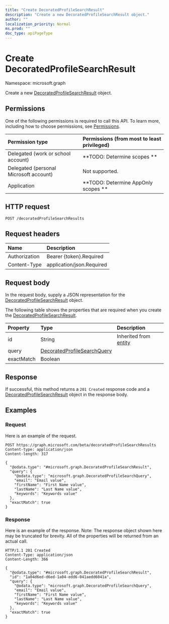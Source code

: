 ```yaml
---
title: "Create DecoratedProfileSearchResult"
description: "Create a new DecoratedProfileSearchResult object."
author: ""
localization_priority: Normal
ms.prod: ""
doc_type: apiPageType
---
```


# Create DecoratedProfileSearchResult

Namespace: microsoft.graph

Create a new [DecoratedProfileSearchResult](../resources/decoratedprofilesearchresult.md) object.

## Permissions
One of the following permissions is required to call this API. To learn more, including how to choose permissions, see [Permissions](/concepts/permissions-reference.md).

|Permission type|Permissions (from most to least privileged)|
|:---|:---|
|Delegated (work or school account)|**TODO: Determine scopes **|
|Delegated (personal Microsoft account)|Not supported.|
|Application|**TODO: Determine AppOnly scopes **|

## HTTP request
<!-- {
  "blockType": "ignored"
}
-->
``` http
POST /decoratedProfileSearchResults
```

## Request headers
|Name|Description|
|:---|:---|
|Authorization|Bearer {token}.Required|
|Content-Type|application/json.Required|

## Request body
In the request body, supply a JSON representation for the [DecoratedProfileSearchResult](../resources/decoratedprofilesearchresult.md) object.

The following table shows the properties that are required when you create the [DecoratedProfileSearchResult](../resources/decoratedprofilesearchresult.md).

|Property|Type|Description|
|:---|:---|:---|
|id|String| Inherited from [entity](../resources/entity.md)|
|query|[DecoratedProfileSearchQuery](../resources/decoratedprofilesearchquery.md)||
|exactMatch|Boolean||



## Response
If successful, this method returns a `201 Created` response code and a [DecoratedProfileSearchResult](../resources/decoratedprofilesearchresult.md) object in the response body.

## Examples

### Request
Here is an example of the request.
<!-- {
  "blockType": "request",
  "name": "create_decoratedprofilesearchresult_from_decoratedprofilesearchresults"
}
-->
``` http
POST https://graph.microsoft.com/beta/decoratedProfileSearchResults
Content-type: application/json
Content-length: 317

{
  "@odata.type": "#microsoft.graph.DecoratedProfileSearchResult",
  "query": {
    "@odata.type": "microsoft.graph.DecoratedProfileSearchQuery",
    "email": "Email value",
    "firstName": "First Name value",
    "lastName": "Last Name value",
    "keywords": "Keywords value"
  },
  "exactMatch": true
}
```

### Response
Here is an example of the response. Note: The response object shown here may be truncated for brevity. All of the properties will be returned from an actual call.
<!-- {
  "blockType": "response",
  "truncated": true,
  "@odata.type": "microsoft.graph.decoratedprofilesearchresult"
}
-->
``` http
HTTP/1.1 201 Created
Content-Type: application/json
Content-Length: 366

{
  "@odata.type": "#microsoft.graph.DecoratedProfileSearchResult",
  "id": "1a04d6ed-d6ed-1a04-edd6-041aedd6041a",
  "query": {
    "@odata.type": "microsoft.graph.DecoratedProfileSearchQuery",
    "email": "Email value",
    "firstName": "First Name value",
    "lastName": "Last Name value",
    "keywords": "Keywords value"
  },
  "exactMatch": true
}
```


